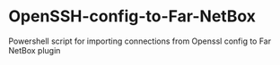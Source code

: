 # OpenSSH-config-to-Far-NetBox
Powershell script for importing connections from Openssl config to Far NetBox plugin
